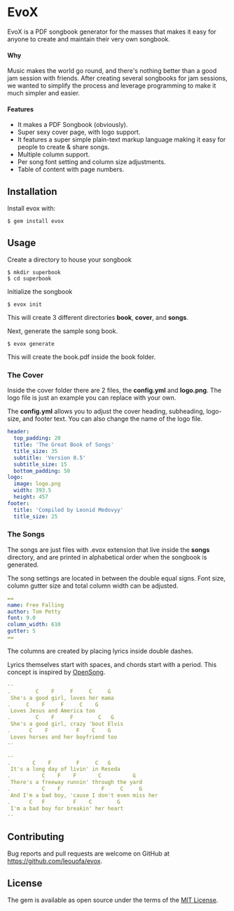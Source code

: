 # EvoX 
EvoX is a PDF songbook generator for the masses that makes it easy for anyone to create and maintain their very own songbook. 

#### Why
Music makes the world go round, and there's nothing better than a good jam session with friends. After creating several songbooks for jam sessions, we wanted to simplify the process and leverage programming to make it much simpler and easier.

#### Features
- It makes a PDF Songbook (obviously).
- Super sexy cover page, with logo support.
- It features a super simple plain-text markup language making it easy for people to create & share songs.
- Multiple column support.
- Per song font setting and column size adjustments.
- Table of content with page numbers.

## Installation
Install evox with:

    $ gem install evox

## Usage

Create a directory to house your songbook

    $ mkdir superbook
    $ cd superbook
 
Initialize the songbook
    
    $ evox init
    
This will create 3 different directories __book__, __cover__, and __songs__.

Next, generate the sample song book.

    $ evox generate
    
This will create the book.pdf inside the book folder.

### The Cover
Inside the cover folder there are 2 files, the __config.yml__ and __logo.png__.
The logo file is just an example you can replace with your own. 

The __config.yml__ allows you to adjust the cover heading, subheading, logo-size, and footer text. You can also change the name of the logo file.

```yaml
header:
  top_padding: 20
  title: 'The Great Book of Songs'
  title_size: 35
  subtitle: 'Version 0.5'
  subtitle_size: 15
  bottom_padding: 50
logo:
  image: logo.png
  width: 393.5
  height: 457
footer:
  title: 'Compiled by Leonid Medovyy'
  title_size: 25
```

### The Songs
The songs are just files with .evox extension that live inside the __songs__ directory, and are printed in alphabetical order when the songbook is generated.

The song settings are located in between the double equal signs. Font size, column gutter size and total column width can be adjusted.
```yaml
==
name: Free Falling
author: Tom Petty
font: 9.0
column_width: 610
gutter: 5
==
```


The columns are created by placing lyrics inside double dashes. 

Lyrics themselves start with spaces, and chords start with a period. 
This concept is inspired by [OpenSong](http://www.opensong.org/).
```yaml
--
.        C    F     F     C     G
 She's a good girl, loves her mama
.     C    F     F     C    G
 Loves Jesus and America too
.        C    F     F        C   G
 She's a good girl, crazy 'bout Elvis
.      C    F         F    C    G
 Loves horses and her boyfriend too
--

--
.       C    F        F     C   G
 It's a long day of livin' in Reseda
.          C    F    F       C          G
 There's a freeway runnin' through the yard
.          C    F             F     C     G
 And I'm a bad boy, 'cause I don't even miss her
.      C   F         F    C        G
 I'm a bad boy for breakin' her heart
--
```


## Contributing

Bug reports and pull requests are welcome on GitHub at https://github.com/leouofa/evox.

## License

The gem is available as open source under the terms of the [MIT License](https://opensource.org/licenses/MIT).
